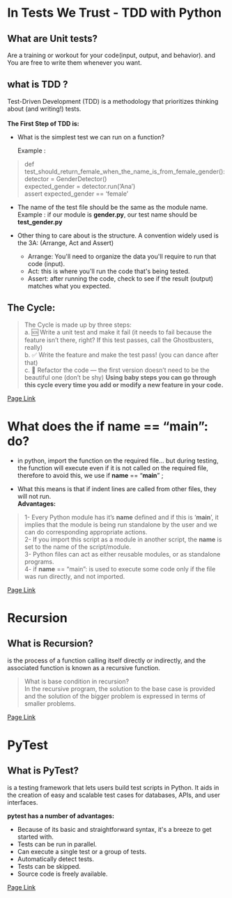 # In Tests We Trust - TDD with Python
## What are Unit tests?
 Are a training or workout for your code(input, output, and behavior). and You are free to write them whenever you want.
## what is TDD ?
Test-Driven Development (TDD) is a methodology that prioritizes thinking about (and writing!) tests.<br><br>
**The First Step of TDD is:** <br>
- What is the simplest test we can run on a function?

   Example : 
> def test_should_return_female_when_the_name_is_from_female_gender():<br>
    detector = GenderDetector() <br>
    expected_gender = detector.run(‘Ana’)<br>
    assert expected_gender == ‘female’

- The name of the test file should be the same as the module name.
Example : if our module is **gender.py**, our test name should be **test_gender.py**
- Other thing to care about is the structure. A convention widely used is the 3A: (Arrange, Act and Assert)

    - Arrange: You'll need to organize the data you'll require to run that code (input).
    - Act: this is where you'll run the code that's being tested.
    - Assert: after running the code, check to see if the result (output) matches what you expected.   
## The Cycle:
>The Cycle is made up by three steps:<br>
    a. 🆘 Write a unit test and make it fail (it needs to fail because the feature isn’t there, right? If this test passes, call the Ghostbusters, really)<br>
    b. ✅ Write the feature and make the test pass! (you can dance after that)<br>
    c. 🔵 Refactor the code — the first version doesn’t need to be the beautiful one (don’t be shy)
    **Using baby steps you can go through this cycle every time you add or modify a new feature in your code.**

 [Page Link](https://code.likeagirl.io/in-tests-we-trust-tdd-with-python-af69f47e6932)
  

# What does the if __name__ == “__main__”: do?
- in python, import the function on the required file... but during testing, the function will execute even if it is not called on the required file, therefore to avoid this, we use if __name__ == “__main__”  ;

- What this means is that if indent lines are called from other files, they will not run.<br>
**Advantages:**

>1- Every Python module has it’s __name__ defined and if this is ‘__main__’, it implies that the module is being run standalone by the user and we can do corresponding appropriate actions.<br>
2- If you import this script as a module in another script, the __name__ is set to the name of the script/module.<br>
3- Python files can act as either reusable modules, or as standalone programs.<br>
4- if __name__ == “main”: is used to execute some code only if the file was run directly, and not imported.

[Page Link](https://www.geeksforgeeks.org/what-does-the-if-__name__-__main__-do/)

# Recursion   
## What is Recursion? 
  is the process of a function calling itself directly or indirectly, and the associated function is known as a recursive function.
> What is base condition in recursion? <br>
In the recursive program, the solution to the base case is provided and the solution of the bigger problem is expressed in terms of smaller problems.  

[Page Link](https://www.geeksforgeeks.org/recursion/)

# PyTest 
## What is PyTest?
 is a testing framework that lets users build test scripts in Python. It aids in the creation of easy and scalable test cases for databases, APIs, and user interfaces. 

**pytest has a number of advantages:**
- Because of its basic and straightforward syntax, it's a breeze to get started with.
- Tests can be run in parallel.
- Can execute a single test or a group of tests.
- Automatically detect tests.
- Tests can be skipped.
- Source code is freely available.

[Page Link](https://www.guru99.com/pytest-tutorial.html)

